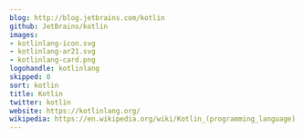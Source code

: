 ```yaml
---
blog: http://blog.jetbrains.com/kotlin
github: JetBrains/kotlin
images:
- kotlinlang-icon.svg
- kotlinlang-ar21.svg
- kotlinlang-card.png
logohandle: kotlinlang
skipped: 0
sort: kotlin
title: Kotlin
twitter: kotlin
website: https://kotlinlang.org/
wikipedia: https://en.wikipedia.org/wiki/Kotlin_(programming_language)
---
```

